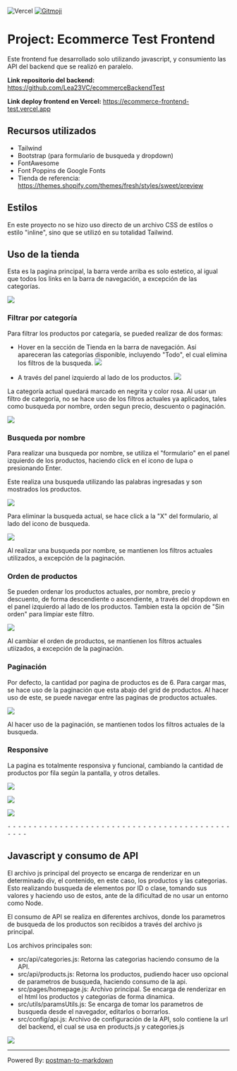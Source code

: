 ![Vercel](https://vercelbadge.vercel.app/api/Lea23VC/ecommerceBackendTest) <a href="https://gitmoji.dev">
  <img src="https://img.shields.io/badge/gitmoji-%20😜%20😍-FFDD67.svg?style=flat-square" alt="Gitmoji">
</a> 

# Project: Ecommerce Test Frontend

Este frontend fue desarrollado solo utilizando javascript, y consumiento las API del backend que se realizó en paralelo.

<b>Link repositorio del backend:</b>
https://github.com/Lea23VC/ecommerceBackendTest

<b>Link deploy frontend en Vercel:</b>
https://ecommerce-frontend-test.vercel.app

## Recursos utilizados

- Tailwind
- Bootstrap (para formulario de busqueda y dropdown)
- FontAwesome
- Font Poppins de Google Fonts
- Tienda de referencia: https://themes.shopify.com/themes/fresh/styles/sweet/preview


## Estilos

En este proyecto no se hizo uso directo de un archivo CSS de estilos o estilo "inline", sino que se utilizó en su totalidad Tailwind.


## Uso de la tienda 

Esta es la pagina principal, la barra verde arriba es solo estetico, al igual que todos los links en la barra de navegación, a excepción de las categorías.

![](/documentation/images/main_page.png)


### Filtrar por categoría

Para filtrar los productos por categaría, se pueded realizar de dos formas:



- Hover en la sección de Tienda en la barra de navegación. Así apareceran las categorías disponible, incluyendo "Todo", el cual elimina los filtros de la busqueda.
![](/documentation/images/hover_tienda.png)


- A través del panel izquierdo al lado de los productos.
![](documentation/images/categorias.png)

La categoría actual quedará marcado en negrita y color rosa. Al usar un filtro de categoría, no se hace uso de los filtros actuales ya aplicados, tales como busqueda por nombre, orden segun precio, descuento o paginación.

![](/documentation/images/categoria_bebidas.png)

### Busqueda por nombre

Para realizar una busqueda por nombre, se utiliza el "formulario" en el panel izquierdo de los productos, haciendo click en el icono de lupa o presionando Enter.

Este realiza una busqueda utilizando las palabras ingresadas y son mostrados los productos. 

![](/documentation/images/search_coca.png)

Para eliminar la busqueda actual, se hace click a la "X" del formulario, al lado del icono de busqueda.

![](documentation/images/clear_search.png)

Al realizar una busqueda por nombre, se mantienen los filtros actuales utilizados, a excepción de la paginación.


### Orden de productos

Se pueden ordenar los productos actuales, por nombre, precio y descuento, de forma descendiente o ascendiente, a través del dropdown en el panel izquierdo al lado de los productos. Tambien esta la opción de "Sin orden" para limpiar este filtro.

![](documentation/images/dropdown.png)

Al cambiar el orden de productos, se mantienen los filtros actuales utiizados, a excepción de la paginación.



### Paginación

Por defecto, la cantidad por pagina de productos es de 6. Para cargar mas, se hace uso de la paginación que esta abajo del grid de productos. Al hacer uso de este, se puede navegar entre las paginas de productos actuales.

![](documentation/images/pagination.png)

Al hacer uso de la paginación, se mantienen todos los filtros actuales de la busqueda.


### Responsive

La pagina es totalmente responsiva y funcional, cambiando la cantidad de productos por fila según la pantalla, y otros detalles.

![](documentation/images/Screen%20Shot%202022-10-16%20at%2023.36.39.png)

![](documentation/images/Screen%20Shot%202022-10-16%20at%2023.36.48.png)

![](documentation/images/Screen%20Shot%202022-10-16%20at%2023.36.52.png)

⁃ ⁃ ⁃ ⁃ ⁃ ⁃ ⁃ ⁃ ⁃ ⁃ ⁃ ⁃ ⁃ ⁃ ⁃ ⁃ ⁃ ⁃ ⁃ ⁃ ⁃ ⁃ ⁃ ⁃ ⁃ ⁃ ⁃ ⁃ ⁃ ⁃ ⁃ ⁃ ⁃ ⁃ ⁃ ⁃ ⁃ ⁃ ⁃ ⁃ ⁃ ⁃ ⁃ ⁃ ⁃ ⁃ ⁃

## Javascript y consumo de API

El archivo js principal del proyecto se encarga de renderizar en un determinado div, el contenido, en este caso, los productos y las categorias. Esto realizando busqueda de elementos por ID o clase, tomando sus valores y haciendo uso de estos, ante de la dificultad de no usar un entorno como Node. 

El consumo de API se realiza en diferentes archivos, donde los parametros de busqueda de los productos son recibidos a través del archivo js principal. 

Los archivos principales son:

- src/api/categories.js: Retorna las categorias haciendo consumo de la API.
- src/api/products.js: Retorna los productos, pudiendo hacer uso opcional de parametros de busqueda, haciendo consumo de la api.
- src/pages/homepage.js: Archivo principal. Se encarga de renderizar en el html los productos y categorias de forma dinamica. 
- src/utils/paramsUtils.js: Se encarga de tomar los parametros de busqueda desde el navegador, editarlos o borrarlos.
- src/config/api.js: Archivo de configuración de la API, solo contiene la url del backend, el cual se usa en products.js y categories.js

![](documentation/images/files.png)



_________________________________________________
Powered By: [postman-to-markdown](https://github.com/bautistaj/postman-to-markdown/)
